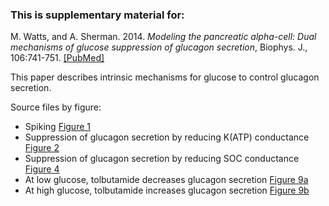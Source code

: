 ### This is supplementary material for:

M. Watts, and A. Sherman. 2014. *Modeling the pancreatic alpha-cell: Dual mechanisms of glucose suppression of glucagon secretion*, Biophys. J., 106:741-751. [[PubMed]](https://pubmed.ncbi.nlm.nih.gov/24507615/)

This paper describes intrinsic mechanisms for glucose to control glucagon secretion.

Source files by figure:

* Spiking [Figure 1](Fig1.ode)
*	Suppression of glucagon secretion by reducing K(ATP) conductance [Figure 2](Fig2.ode)
*	Suppression of glucagon secretion by reducing SOC conductance [Figure 4](Fig4.ode)
*	At low glucose, tolbutamide decreases glucagon secretion [Figure 9a](Fig9a.ode)
*	At high glucose, tolbutamide increases glucagon secretion [Figure 9b](Fig9b.ode)
